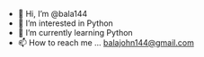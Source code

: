 - 👋 Hi, I’m @bala144
- 👀 I’m interested in Python
- 🌱 I’m currently learning Python
- 📫 How to reach me ... balajohn144@gmail.com

<!---
bala144/bala144 is a ✨ special ✨ repository because its `README.md` (this file) appears on your GitHub profile.
You can click the Preview link to take a look at your changes.
--->
